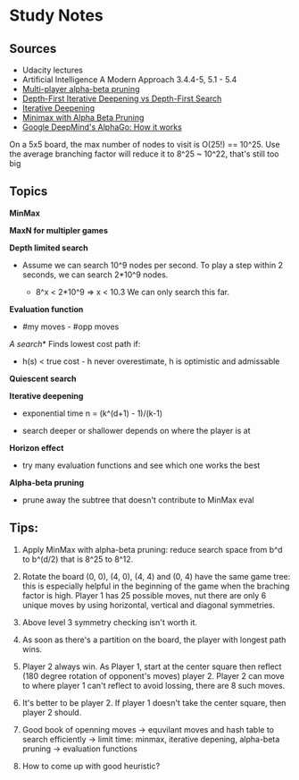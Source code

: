 # Study Notes

## Sources

* Udacity lectures   
* Artificial Intelligence A Modern Approach 3.4.4-5, 5.1 - 5.4
* [Multi-player alpha-beta pruning](http://www.cc.gatech.edu/~thad/6601-gradAI-fall2015/Korf_Multi-player-Alpha-beta-Pruning.pdf)
* [Depth-First Iterative Deepening vs Depth-First Search](http://movingai.com/dfid.html)
* [Iterative Deepening](https://www.cs.ubc.ca/~hutter/teaching/cpsc322/2-Search6-final.pdf)
* [Minimax with Alpha Beta Pruning](http://web.cs.ucla.edu/~rosen/161/notes/alphabeta.html)
* [Google DeepMind's AlphaGo: How it works](https://www.tastehit.com/blog/google-deepmind-alphago-how-it-works/)


On a 5x5 board, the max number of nodes to visit is O(25!) == 10^25. Use the average branching factor will reduce it to 8^25 ~ 10^22, that's still too big


## Topics

**MinMax** 


**MaxN for multipler games**


**Depth limited search**

* Assume we can search 10^9 nodes per second. To play a step within 2 seconds, we can search 2*10^9 nodes. 

	- 8^x < 2*10^9 => x < 10.3 We can only search this far. 


**Evaluation function** 

* #my moves - #opp moves

**A* search**
Finds lowest cost path if:
* h(s) < true cost - h never overestimate, h is optimistic and admissable


**Quiescent search**


**Iterative deepening**

* exponential time n = (k^(d+1) - 1)/(k-1)
	
* search deeper or shallower depends on where the player is at 


**Horizon effect**

* try many evaluation functions and see which one works the best


**Alpha-beta pruning** 

* prune away the subtree that doesn't contribute to MinMax eval


## Tips:

1. Apply MinMax with alpha-beta pruning: reduce search space from b^d to b^(d/2) that is 8^25 to 8^12.

2. Rotate the board (0, 0), (4, 0), (4, 4) and (0, 4) have the same game tree: this is especially helpful in the beginning of the game when the braching factor is high. Player 1 has 25 possible moves, nut there are only 6 unique moves by using horizontal, vertical and diagonal symmetries. 

3. Above level 3 symmetry checking isn't worth it. 

4. As soon as there's a partition on the board, the player with longest path wins.

5. Player 2 always win. As Player 1, start at the center square then reflect (180 degree rotation of opponent's moves) player 2. Player 2 can move to where player 1 can't reflect to avoid lossing, there are 8 such moves. 

6. It's better to be player 2. If player 1 doesn't take the center square, then player 2 should.

7. Good book of openning moves -> equvilant moves and hash table to search efficiently -> limit time: minmax, iterative depening, alpha-beta pruning -> evaluation functions

8. How to come up with good heuristic? 

